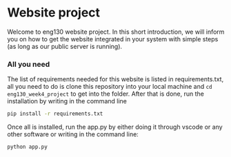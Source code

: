 # Website project

Welcome to eng130 website project. In this short introduction, we will inform you on how to get the website integrated in your system with simple steps (as long as our public server is running). <br/>
### All you need

The list of requirements needed for this website is listed in requirements.txt, all you need to do is clone this repository into your local machine and `cd eng130_week4_project` to get into the folder. After that is done, run the installation by writing in the command line

```bash
pip install -r requirements.txt
```

Once all is installed, run the app.py by either doing it through vscode or any other software or writing in the command line:

```bash
python app.py
```
